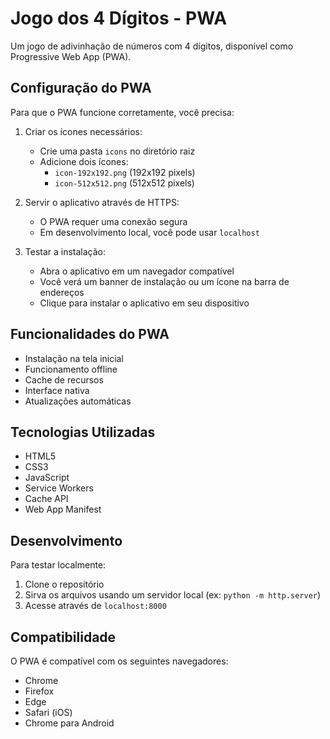 # Jogo dos 4 Dígitos - PWA

Um jogo de adivinhação de números com 4 dígitos, disponível como Progressive Web App (PWA).

## Configuração do PWA

Para que o PWA funcione corretamente, você precisa:

1. Criar os ícones necessários:
   - Crie uma pasta `icons` no diretório raiz
   - Adicione dois ícones:
     - `icon-192x192.png` (192x192 pixels)
     - `icon-512x512.png` (512x512 pixels)

2. Servir o aplicativo através de HTTPS:
   - O PWA requer uma conexão segura
   - Em desenvolvimento local, você pode usar `localhost`

3. Testar a instalação:
   - Abra o aplicativo em um navegador compatível
   - Você verá um banner de instalação ou um ícone na barra de endereços
   - Clique para instalar o aplicativo em seu dispositivo

## Funcionalidades do PWA

- Instalação na tela inicial
- Funcionamento offline
- Cache de recursos
- Interface nativa
- Atualizações automáticas

## Tecnologias Utilizadas

- HTML5
- CSS3
- JavaScript
- Service Workers
- Cache API
- Web App Manifest

## Desenvolvimento

Para testar localmente:

1. Clone o repositório
2. Sirva os arquivos usando um servidor local (ex: `python -m http.server`)
3. Acesse através de `localhost:8000`

## Compatibilidade

O PWA é compatível com os seguintes navegadores:
- Chrome
- Firefox
- Edge
- Safari (iOS)
- Chrome para Android 